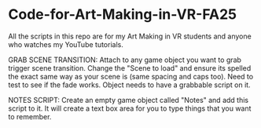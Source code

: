 # Code-for-Art-Making-in-VR-FA25
All the scripts in this repo are for my Art Making in VR students and anyone who watches my YouTube tutorials.

GRAB SCENE TRANSITION: Attach to any game object you want to grab trigger scene transition. Change the "Scene to load" and ensure its spelled the exact same way as your scene is (same spacing and caps too). Need to test to see if the fade works. Object needs to have a grabbable script on it. 

NOTES SCRIPT: Create an empty game object called "Notes" and add this script to it. It will create a text box area for you to type things that you want to remember.
